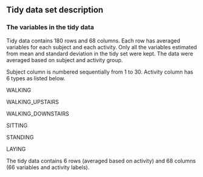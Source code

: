 ## Tidy data set description

### The variables in the tidy data

Tidy data contains 180 rows and 68 columns. Each row has averaged variables for each subject and each activity.
Only all the variables estimated from mean and standard deviation in the tidy set were kept.
The data were averaged based on subject and activity group.

Subject column is numbered sequentially from 1 to 30. Activity column has 6 types as listed below.

WALKING

WALKING_UPSTAIRS

WALKING_DOWNSTAIRS

SITTING

STANDING

LAYING

The tidy data contains 6 rows (averaged based on activity) and 68 columns (66 variables and activity labels).
